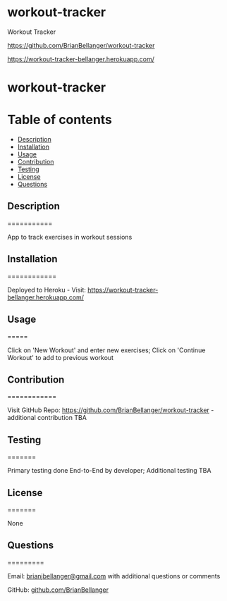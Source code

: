 # workout-tracker
Workout Tracker

https://github.com/BrianBellanger/workout-tracker

https://workout-tracker-bellanger.herokuapp.com/


# workout-tracker



Table of contents
=================

<!--ts-->
* [Description](#description)
* [Installation](#installation)
* [Usage](#usage)
* [Contribution](#contribution)
* [Testing](#testing)
* [License](#license)
* [Questions](#questions)
<!--te-->

## Description
===========

App to track exercises in workout sessions

## Installation
============

Deployed to Heroku - Visit: https://workout-tracker-bellanger.herokuapp.com/

## Usage
=====

Click on 'New Workout' and enter new exercises; Click on 'Continue Workout' to add to previous workout

## Contribution
============ 

Visit GitHub Repo: https://github.com/BrianBellanger/workout-tracker - additional contribution TBA

## Testing
======= 

Primary testing done End-to-End by developer; Additional testing TBA

## License
=======

None

## Questions
=========

Email:    [brianjbellanger@gmail.com](mailto:brianjbellanger@gmail.com) with additional questions or comments

GitHub:   [github.com/BrianBellanger](https://github.com/BrianBellanger)
